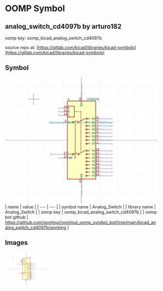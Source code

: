 # OOMP Symbol  
## analog_switch_cd4097b  by arturo182  
  
oomp key: oomp_kicad_analog_switch_cd4097b  
  
source repo at: [https://gitlab.com/kicad/libraries/kicad-symbols](https://gitlab.com/kicad/libraries/kicad-symbols)  
## Symbol  
  
[![working.png](working_600.png)](working.png)  
| name | value | 
| --- | --- | 
| symbol name | Analog_Switch | 
| library name | Analog_Switch | 
| oomp key | oomp_kicad_analog_switch_cd4097b | 
| oomp bot github | https://github.com/oomlout/oomlout_oomp_symbol_bot/tree/main/kicad_analog_switch_cd4097b/working | 
## Images  
  
[![working.png](working_140.png)](working.png)  
